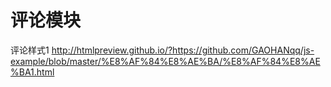 # 评论模块
评论样式1 http://htmlpreview.github.io/?https://github.com/GAOHANqq/js-example/blob/master/%E8%AF%84%E8%AE%BA/%E8%AF%84%E8%AE%BA1.html

